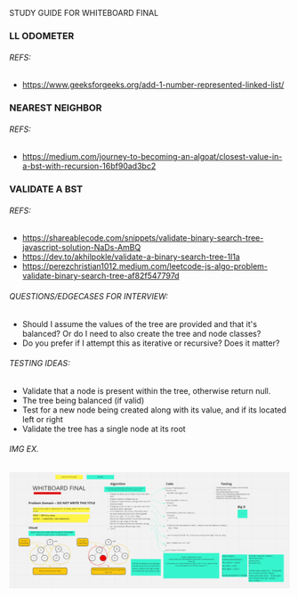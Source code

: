 STUDY GUIDE FOR WHITEBOARD FINAL

### LL ODOMETER

###### REFS:
- https://www.geeksforgeeks.org/add-1-number-represented-linked-list/

### NEAREST NEIGHBOR

###### REFS:
- https://medium.com/journey-to-becoming-an-algoat/closest-value-in-a-bst-with-recursion-16bf90ad3bc2


### VALIDATE A BST

###### REFS:
- https://shareablecode.com/snippets/validate-binary-search-tree-javascript-solution-NaDs-AmBQ
- https://dev.to/akhilpokle/validate-a-binary-search-tree-1l1a
- https://perezchristian1012.medium.com/leetcode-js-algo-problem-validate-binary-search-tree-af82f547797d

###### QUESTIONS/EDGECASES FOR INTERVIEW:
- Should I assume the values of the tree are provided and that it's balanced? Or do I need to also create the tree and node classes?
- Do you prefer if I attempt this as iterative or recursive? Does it matter?

###### TESTING IDEAS: 
- Validate that a node is present within the tree, otherwise return null.
- The tree being balanced (if valid)
- Test for a new node being created along with its value, and if its located left or right
- Validate the tree has a single node at its root

###### IMG EX.
![IMG](VAL_BST.PNG)
